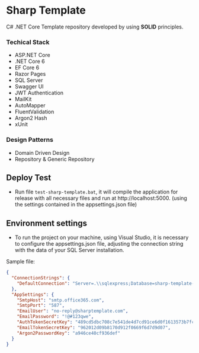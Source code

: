 # Sharp Template

C# .NET Core Template repository developed by using **SOLID** principles.

### Techical Stack

- ASP.NET Core
- .NET Core 6
- EF Core 6
- Razor Pages
- SQL Server
- Swagger UI
- JWT Authentication
- MailKit
- AutoMapper
- FluentValidation
- Argon2 Hash
- xUnit

### Design Patterns

- Domain Driven Design
- Repository & Generic Repository

## Deploy Test

- Run file `test-sharp-template.bat`, it will compile the application for release with all necessary files and run at http://localhost:5000. (using the settings contained in the appsettings.json file)

## Environment settings

- To run the project on your machine, using Visual Studio, it is necessary to configure the appsettings.json file, adjusting the connection string with the data of your SQL Server installation.

Sample file:

```json
{
  "ConnectionStrings": {
    "DefaultConnection": "Server=.\\sqlexpress;Database=sharp-template-db;User Id=sa;Password=!@#123qwe;"
  },
  "AppSettings": {
    "SmtpHost": "smtp.office365.com",
    "SmtpPort": "587",
    "EmailUser": "no-reply@sharptemplate.com",
    "EmailPassword": "!@#123qwe",
    "AuthTokenSecretKey": "489cd5dbc708c7e541de4d7cd91ce6d0f1613573b7fc5b40d3942ccb9555cf35",
    "EmailTokenSecretKey": "962012d09b8170d912f0669f6d7d9d07",
    "Argon2PasswordKey": "a946ce40cf936def"
  }
}
```
